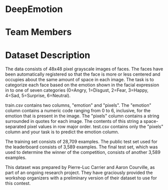 # DeepEmotion
# Team Members
# Dataset Description
The data consists of 48x48 pixel grayscale images of faces. The faces have been automatically registered so that the face is more or less centered and occupies about the same amount of space in each image. The task is to categorize each face based on the emotion shown in the facial expression in to one of seven categories (0=Angry, 1=Disgust, 2=Fear, 3=Happy, 4=Sad, 5=Surprise, 6=Neutral).

train.csv contains two columns, "emotion" and "pixels". The "emotion" column contains a numeric code ranging from 0 to 6, inclusive, for the emotion that is present in the image. The "pixels" column contains a string surrounded in quotes for each image. The contents of this string a space-separated pixel values in row major order. test.csv contains only the "pixels" column and your task is to predict the emotion column.

The training set consists of 28,709 examples. The public test set used for the leaderboard consists of 3,589 examples. The final test set, which was used to determine the winner of the competition, consists of another 3,589 examples.

This dataset was prepared by Pierre-Luc Carrier and Aaron Courville, as part of an ongoing research project. They have graciously provided the workshop organizers with a preliminary version of their dataset to use for this contest.
